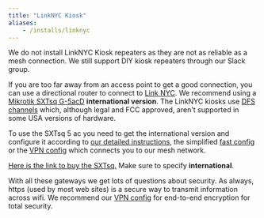 ```yaml
---
title: "LinkNYC Kiosk"
aliases:
    - /installs/linknyc
---
```


We do not install LinkNYC Kiosk repeaters as they are not as reliable as a mesh connection. We still support DIY kiosk repeaters through our Slack group.

If you are too far away from an access point to get a good connection, you can use a directional router to connect to [Link NYC](https://link.nyc). We recommend using a [Mikrotik SXTsq G-5acD](/hardware/sxtsqg5acd/) **international version**. The LinkNYC kiosks use [DFS channels](https://en.wikipedia.org/wiki/Dynamic_frequency_selection) which, although legal and FCC approved, aren't supported in some USA versions of hardware.

To use the SXTsq 5 ac you need to get the international version and configure it according to [our detailed instructions](/hardware/sxtsqg5acd), the simplified [fast config](/hardware/config/#sxtKiosk) or the [VPN config](/hardware/config/#sxtVpn) which connects you to our mesh network.

[Here is the link to buy the SXTsq.](https://www.multilink.us/SXTsq-5-ac_p_1271.html) Make sure to specify **international**.

With all these gateways we get lots of questions about security. As always, https (used by most web sites) is a secure way to transmit information across wifi. We recommend our [VPN config](/hardware/config/#sxtVpn) for end-to-end encryption for total security.
